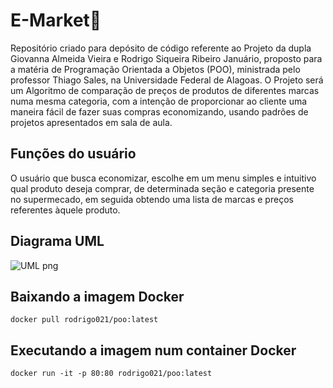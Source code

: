 # E-Market🛒

Repositório criado para depósito de código referente ao Projeto da dupla Giovanna Almeida Vieira e Rodrigo Siqueira Ribeiro Januário, proposto para a matéria de Programação Orientada a Objetos (POO), ministrada pelo professor Thiago Sales, na Universidade Federal de Alagoas. O Projeto será um Algoritmo de comparação de preços de produtos de diferentes marcas numa mesma categoria, com a intenção de proporcionar ao cliente uma maneira fácil de fazer suas compras economizando, usando padrões de projetos apresentados em sala de aula.

## Funções do usuário 

O usuário que busca economizar, escolhe em um menu simples e intuitivo qual produto deseja comprar, de determinada seção e categoria presente no supermecado, em seguida obtendo uma lista de marcas e preços referentes àquele produto. 

## Diagrama UML 
![UML png](https://user-images.githubusercontent.com/108762029/204004927-8ad8f674-b11b-4a50-bbaf-98a19ced4b35.png)

## Baixando a imagem Docker
```
docker pull rodrigo021/poo:latest
```

## Executando a imagem num container Docker
```
docker run -it -p 80:80 rodrigo021/poo:latest
```
